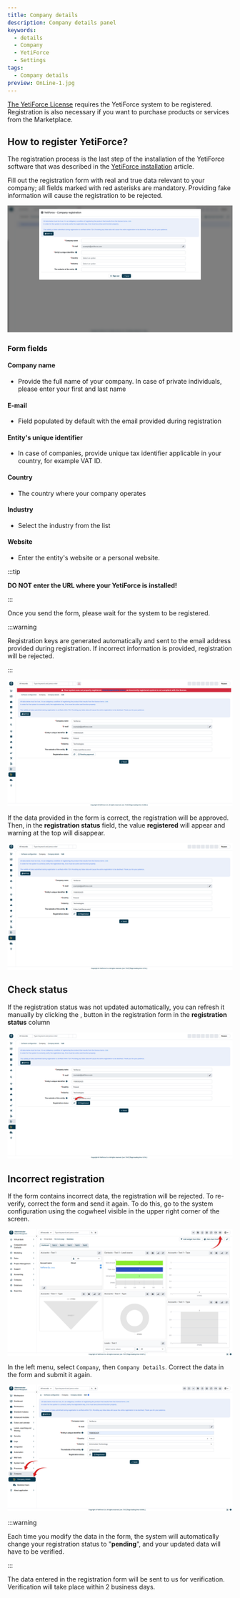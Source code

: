 ```yaml
---
title: Company details
description: Company details panel
keywords:
  - details
  - Company
  - YetiForce
  - Settings
tags:
  - Company details
preview: OnLine-1.jpg
---
```


[The YetiForce License](/introduction/license-open-source) requires the YetiForce system to be registered. Registration is also necessary if you want to purchase products or services from the Marketplace.

## How to register YetiForce?

The registration process is the last step of the installation of the YetiForce software that was described in the [YetiForce installation](/introduction/installation-manual) article.

Fill out the registration form with real and true data relevant to your company; all fields marked with red asterisks are mandatory. Providing fake information will cause the registration to be rejected.

![registration-1.jpg](registration-1.jpg)

### Form fields

#### Company name

- Provide the full name of your company. In case of private individuals, please enter your first and last name

#### E-mail

- Field populated by default with the email provided during registration

#### Entity's unique identifier

- In case of companies, provide unique tax identifier applicable in your country, for example VAT ID.

#### Country

- The country where your company operates

#### Industry

- Select the industry from the list

#### Website

- Enter the entity's website or a personal website.

:::tip

**DO NOT enter the URL where your YetiForce is installed!**

:::

Once you send the form, please wait for the system to be registered.

:::warning

Registration keys are generated automatically and sent to the email address provided during registration. If incorrect information is provided, registration will be rejected.

:::

![registration-2.jpg](registration-2.jpg)

If the data provided in the form is correct, the registration will be approved. Then, in the **registration status** field, the value **registered** will appear and warning at the top will disappear.

![registration-3.jpg](registration-3.jpg)

## Check status

If the registration status was not updated automatically, you can refresh it manually by clicking the <kbd><i className="fas fa-refresh"></i></kbd>, button in the registration form in the **registration status** column

![status.jpg](status.jpg)

## Incorrect registration

If the form contains incorrect data, the registration will be rejected. To re-verify, correct the form and send it again. To do this, go to the system configuration using the cogwheel <kbd><i className="ti ti-settings"></i></kbd> visible in the upper right corner of the screen.

![registration-4.jpg](registration-4.jpg)

In the left menu, select `Company`, then `Company Details`. Correct the data in the form and submit it again.

![registration-5.jpg](registration-5.jpg)

:::warning

Each time you modify the data in the form, the system will automatically change your registration status to "**pending**", and your updated data will have to be verified.

:::

The data entered in the registration form will be sent to us for verification. Verification will take place within 2 business days.
